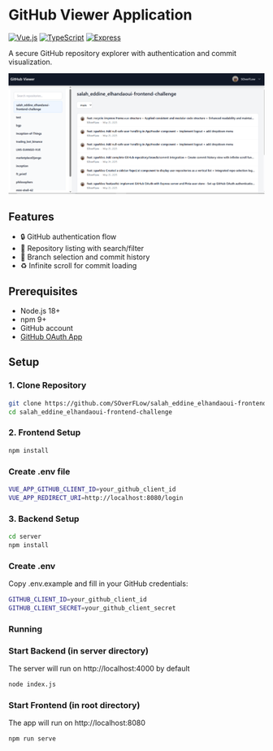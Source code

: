 # GitHub Viewer Application

[![Vue.js](https://img.shields.io/badge/Vue.js-3.3-4FC08D.svg?logo=vuedotjs)](https://vuejs.org/)
[![TypeScript](https://img.shields.io/badge/TypeScript-5.0-3178C6.svg?logo=typescript)](https://www.typescriptlang.org/)
[![Express](https://img.shields.io/badge/Express-4.18-000000.svg?logo=express)](https://expressjs.com/)

A secure GitHub repository explorer with authentication and commit visualization.

![App Screenshot](./screenshoot/screenshot.png)

## Features

- 🔒 GitHub authentication flow
- 📂 Repository listing with search/filter
- 🌳 Branch selection and commit history
- ♻️ Infinite scroll for commit loading

## Prerequisites

- Node.js 18+
- npm 9+
- GitHub account
- [GitHub OAuth App](https://github.com/settings/applications/new)

## Setup

### 1. Clone Repository
```bash
git clone https://github.com/SOverFLow/salah_eddine_elhandaoui-frontend-challenge.git
cd salah_eddine_elhandaoui-frontend-challenge
```
### 2. Frontend Setup
```bash
npm install
```
### Create .env file
```bash
VUE_APP_GITHUB_CLIENT_ID=your_github_client_id
VUE_APP_REDIRECT_URI=http://localhost:8080/login
```

### 3. Backend Setup
```bash
cd server
npm install
```
### Create .env

Copy .env.example and fill in your GitHub credentials:

```bash
GITHUB_CLIENT_ID=your_github_client_id
GITHUB_CLIENT_SECRET=your_github_client_secret
```

### Running

### Start Backend (in server directory)

The server will run on http://localhost:4000 by default

```bash
node index.js
```

### Start Frontend (in root directory)

The app will run on http://localhost:8080

```bash
npm run serve
```

